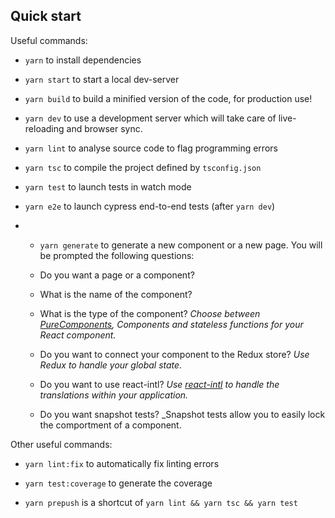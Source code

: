 ## Quick start

Useful commands:

- `yarn` to install dependencies

- `yarn start` to start a local dev-server

- `yarn build` to build a minified version of the code, for production use!

- `yarn dev` to use a development server which will take care of live-reloading and browser sync.

- `yarn lint` to analyse source code to flag programming errors

- `yarn tsc` to compile the project defined by `tsconfig.json`

- `yarn test` to launch tests in watch mode

- `yarn e2e` to launch cypress end-to-end tests (after `yarn dev`)

- - `yarn generate` to generate a new component or a new page. You will be prompted the following questions:

  - Do you want a page or a component?
  - What is the name of the component?
  - What is the type of the component? _Choose between [PureComponents](https://codeburst.io/when-to-use-component-or-purecomponent-a60cfad01a81), Components and stateless functions for your React component._
  - Do you want to connect your component to the Redux store? _Use Redux to handle your global state._
  - Do you want to use react-intl? _Use [react-intl](https://github.com/yahoo/react-intl/wiki/Components) to handle the translations within your application._
  - Do you want snapshot tests? \_Snapshot tests allow you to easily lock the comportment of a component.

Other useful commands:

- `yarn lint:fix` to automatically fix linting errors

- `yarn test:coverage` to generate the coverage

- `yarn prepush` is a shortcut of `yarn lint && yarn tsc && yarn test`
